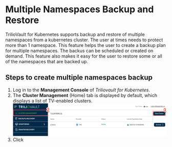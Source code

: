 # Multiple Namespaces Backup and Restore
TrilioVault for Kubernetes supports backup and restore of multiple namespaces from a kubernetes cluster. The user at times needs to protect more than 1 namespace. This feature helps the user to create a backup plan for multiple namespaces. The backus can be scheduled or created on demand. This feature also makes it easy for the user to restore some or all of the namespaces that are backed up. 

## Steps to create multiple namespaces backup

1. Log in to the **Management Console** of _Triliovault for Kubernetes_. 
2. The **Cluster Management** (Home) tab is displayed by default, which displays a list of TV-enabled clusters.
   <img src="https://github.com/sachin-trilio/HowTos/blob/main/media/MCM-image-1.png" width="1200"/>
3. Click
